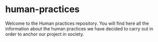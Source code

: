 # human-practices

Welcome to the Human practices repository. You will find here all the information about the human practices we have decided to carry out in order to anchor our project in society.
